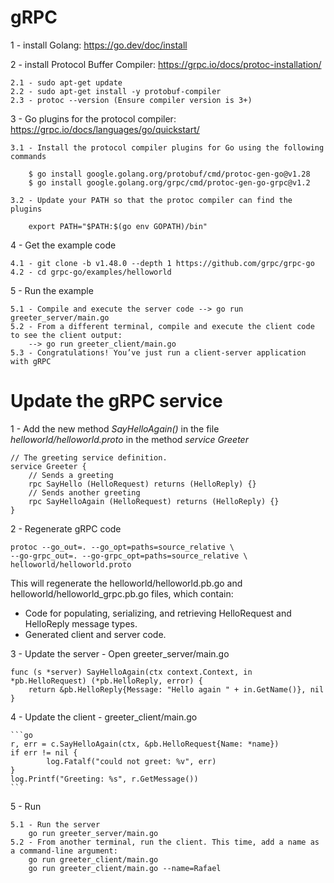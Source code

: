 # gRPC

1 - install Golang: https://go.dev/doc/install

2 - install Protocol Buffer Compiler: https://grpc.io/docs/protoc-installation/

    2.1 - sudo apt-get update
    2.2 - sudo apt-get install -y protobuf-compiler
    2.3 - protoc --version (Ensure compiler version is 3+)

3 - Go plugins for the protocol compiler: https://grpc.io/docs/languages/go/quickstart/

    3.1 - Install the protocol compiler plugins for Go using the following commands

        $ go install google.golang.org/protobuf/cmd/protoc-gen-go@v1.28
        $ go install google.golang.org/grpc/cmd/protoc-gen-go-grpc@v1.2

    3.2 - Update your PATH so that the protoc compiler can find the plugins

        export PATH="$PATH:$(go env GOPATH)/bin"

4 - Get the example code

    4.1 - git clone -b v1.48.0 --depth 1 https://github.com/grpc/grpc-go
    4.2 - cd grpc-go/examples/helloworld

5 - Run the example

    5.1 - Compile and execute the server code --> go run greeter_server/main.go
    5.2 - From a different terminal, compile and execute the client code to see the client output: 
        --> go run greeter_client/main.go
    5.3 - Congratulations! You’ve just run a client-server application with gRPC

# Update the gRPC service

1 - Add the new method *SayHelloAgain()* in the file *helloworld/helloworld.proto* in the method *service Greeter*

    // The greeting service definition.
    service Greeter {
        // Sends a greeting
        rpc SayHello (HelloRequest) returns (HelloReply) {}
        // Sends another greeting
        rpc SayHelloAgain (HelloRequest) returns (HelloReply) {}
    }

2 - Regenerate gRPC code

    protoc --go_out=. --go_opt=paths=source_relative \
    --go-grpc_out=. --go-grpc_opt=paths=source_relative \
    helloworld/helloworld.proto

This will regenerate the helloworld/helloworld.pb.go and helloworld/helloworld_grpc.pb.go files, which contain:

* Code for populating, serializing, and retrieving HelloRequest and HelloReply message types.
* Generated client and server code.

3 - Update the server - Open greeter_server/main.go

    func (s *server) SayHelloAgain(ctx context.Context, in *pb.HelloRequest) (*pb.HelloReply, error) {
        return &pb.HelloReply{Message: "Hello again " + in.GetName()}, nil
    }

4 - Update the client - greeter_client/main.go

    ```go
    r, err = c.SayHelloAgain(ctx, &pb.HelloRequest{Name: *name})
    if err != nil {
            log.Fatalf("could not greet: %v", err)
    }
    log.Printf("Greeting: %s", r.GetMessage())
    ```

5 - Run

    5.1 - Run the server
        go run greeter_server/main.go
    5.2 - From another terminal, run the client. This time, add a name as a command-line argument:
        go run greeter_client/main.go
        go run greeter_client/main.go --name=Rafael
